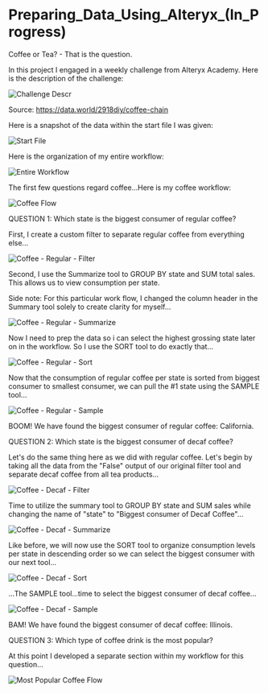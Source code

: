 # Preparing_Data_Using_Alteryx_(In_Progress)

Coffee or Tea? - That is the question. 

In this project I engaged in a weekly challenge from Alteryx Academy. Here is the description of the challenge:

![Challenge Descr](https://user-images.githubusercontent.com/100732722/235212229-147bdc42-a21c-470c-8d67-e06d38482b61.png)

Source: https://data.world/2918diy/coffee-chain

Here is a snapshot of the data within the start file I was given:

![Start File](https://user-images.githubusercontent.com/100732722/235213134-590e8048-4f60-4e3f-9867-29a546ebac52.png)

Here is the organization of my entire workflow:

![Entire Workflow](https://user-images.githubusercontent.com/100732722/235213197-13558e22-ed98-45d3-90e4-f95916fcd268.png)

The first few questions regard coffee...Here is my coffee workflow:

![Coffee Flow](https://user-images.githubusercontent.com/100732722/235213413-75deed1a-4669-4df5-97e5-779f27240fac.png)


QUESTION 1: Which state is the biggest consumer of regular coffee?
 
 First, I create a custom filter to separate regular coffee from everything else...
 
 ![Coffee - Regular - Filter](https://user-images.githubusercontent.com/100732722/235213902-7c089506-9bee-4e07-b029-a2cb2cef56ee.png)
 
 Second, I use the Summarize tool to GROUP BY state and SUM total sales. This allows us to view consumption per state. 
 
 Side note: For this particular work flow, I changed the column header in the Summary tool solely to create clarity for myself...
 
 ![Coffee - Regular - Summarize](https://user-images.githubusercontent.com/100732722/235215662-544efb42-814c-4334-9b56-130291b4c9f8.png)
 
 Now I need to prep the data so i can select the highest grossing state later on in the workflow. So I use the SORT tool to do exactly that...
 
 ![Coffee - Regular - Sort](https://user-images.githubusercontent.com/100732722/235216347-039cdfc1-28fd-4546-8a65-8c57a384f3bc.png)
 
 Now that the consumption of regular coffee per state is sorted from biggest consumer to smallest consumer, we can pull the #1 state using the SAMPLE tool...
 
 ![Coffee - Regular - Sample](https://user-images.githubusercontent.com/100732722/235216807-c688b351-0423-4cf1-a43b-442d6af790dc.png)

BOOM! We have found the biggest consumer of regular coffee: California.


QUESTION 2: Which state is the biggest consumer of decaf coffee?

Let's do the same thing here as we did with regular coffee. Let's begin by taking all the data from the "False" output of our original filter tool and separate decaf coffee from all tea products...

![Coffee - Decaf - Filter](https://user-images.githubusercontent.com/100732722/235219327-e9c909fe-0132-4539-a753-691ffc50662f.png)

Time to utilize the summary tool to GROUP BY state and SUM sales while changing the name of "state" to "Biggest consumer of Decaf Coffee"...

![Coffee - Decaf - Summarize](https://user-images.githubusercontent.com/100732722/235220709-652de9b2-2cc9-4595-a492-41ceb08f2cbe.png)

Like before, we will now use the SORT tool to organize consumption levels per state in descending order so we can select the biggest consumer with our next tool...

![Coffee - Decaf - Sort](https://user-images.githubusercontent.com/100732722/235221240-2ec48f09-e801-4dfe-97c4-863258becb1a.png)

...The SAMPLE tool...time to select the biggest consumer of decaf coffee...

![Coffee - Decaf - Sample](https://user-images.githubusercontent.com/100732722/235222033-9c53425d-8b54-4a16-a300-882d4ddbc053.png)

BAM! We have found the biggest consumer of decaf coffee: Illinois.

QUESTION 3: Which type of coffee drink is the most popular?

At this point I developed a separate section within my workflow for this question...

![Most Popular Coffee Flow](https://user-images.githubusercontent.com/100732722/235222843-1b4eb5f4-588b-48a7-8326-84076e9a83d4.png)
